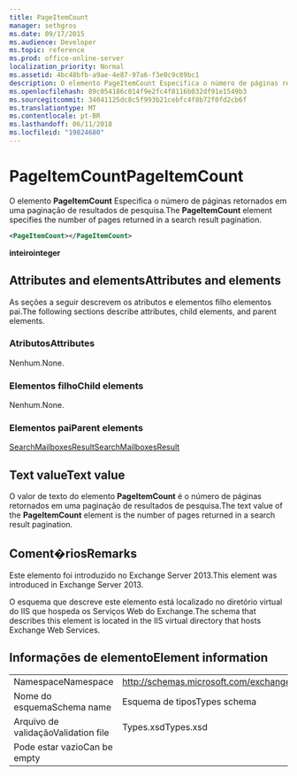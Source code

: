 ```yaml
---
title: PageItemCount
manager: sethgros
ms.date: 09/17/2015
ms.audience: Developer
ms.topic: reference
ms.prod: office-online-server
localization_priority: Normal
ms.assetid: 4bc48bfb-a9ae-4e87-97a6-f3e0c9c89bc1
description: O elemento PageItemCount Especifica o número de páginas retornados em uma paginação de resultados de pesquisa.
ms.openlocfilehash: 89c054186c014f9e2fc4f8116b032df91e1549b3
ms.sourcegitcommit: 34041125dc8c5f993b21cebfc4f8b72f0fd2cb6f
ms.translationtype: MT
ms.contentlocale: pt-BR
ms.lasthandoff: 06/11/2018
ms.locfileid: "19824680"
---
```

# <a name="pageitemcount"></a><span data-ttu-id="b7487-103">PageItemCount</span><span class="sxs-lookup"><span data-stu-id="b7487-103">PageItemCount</span></span>

<span data-ttu-id="b7487-104">O elemento **PageItemCount** Especifica o número de páginas retornados em uma paginação de resultados de pesquisa.</span><span class="sxs-lookup"><span data-stu-id="b7487-104">The **PageItemCount** element specifies the number of pages returned in a search result pagination.</span></span> 
  
```XML
<PageItemCount></PageItemCount>
```

 <span data-ttu-id="b7487-105">**inteiro**</span><span class="sxs-lookup"><span data-stu-id="b7487-105">**integer**</span></span>
## <a name="attributes-and-elements"></a><span data-ttu-id="b7487-106">Attributes and elements</span><span class="sxs-lookup"><span data-stu-id="b7487-106">Attributes and elements</span></span>

<span data-ttu-id="b7487-107">As seções a seguir descrevem os atributos e elementos filho elementos pai.</span><span class="sxs-lookup"><span data-stu-id="b7487-107">The following sections describe attributes, child elements, and parent elements.</span></span>
  
### <a name="attributes"></a><span data-ttu-id="b7487-108">Atributos</span><span class="sxs-lookup"><span data-stu-id="b7487-108">Attributes</span></span>

<span data-ttu-id="b7487-109">Nenhum.</span><span class="sxs-lookup"><span data-stu-id="b7487-109">None.</span></span>
  
### <a name="child-elements"></a><span data-ttu-id="b7487-110">Elementos filho</span><span class="sxs-lookup"><span data-stu-id="b7487-110">Child elements</span></span>

<span data-ttu-id="b7487-111">Nenhum.</span><span class="sxs-lookup"><span data-stu-id="b7487-111">None.</span></span>
  
### <a name="parent-elements"></a><span data-ttu-id="b7487-112">Elementos pai</span><span class="sxs-lookup"><span data-stu-id="b7487-112">Parent elements</span></span>

[<span data-ttu-id="b7487-113">SearchMailboxesResult</span><span class="sxs-lookup"><span data-stu-id="b7487-113">SearchMailboxesResult</span></span>](searchmailboxesresult.md)
  
## <a name="text-value"></a><span data-ttu-id="b7487-114">Text value</span><span class="sxs-lookup"><span data-stu-id="b7487-114">Text value</span></span>

<span data-ttu-id="b7487-115">O valor de texto do elemento **PageItemCount** é o número de páginas retornados em uma paginação de resultados de pesquisa.</span><span class="sxs-lookup"><span data-stu-id="b7487-115">The text value of the **PageItemCount** element is the number of pages returned in a search result pagination.</span></span> 
  
## <a name="remarks"></a><span data-ttu-id="b7487-116">Coment�rios</span><span class="sxs-lookup"><span data-stu-id="b7487-116">Remarks</span></span>

<span data-ttu-id="b7487-117">Este elemento foi introduzido no Exchange Server 2013.</span><span class="sxs-lookup"><span data-stu-id="b7487-117">This element was introduced in Exchange Server 2013.</span></span>
  
<span data-ttu-id="b7487-118">O esquema que descreve este elemento está localizado no diretório virtual do IIS que hospeda os Serviços Web do Exchange.</span><span class="sxs-lookup"><span data-stu-id="b7487-118">The schema that describes this element is located in the IIS virtual directory that hosts Exchange Web Services.</span></span>
  
## <a name="element-information"></a><span data-ttu-id="b7487-119">Informações de elemento</span><span class="sxs-lookup"><span data-stu-id="b7487-119">Element information</span></span>

|||
|:-----|:-----|
|<span data-ttu-id="b7487-120">Namespace</span><span class="sxs-lookup"><span data-stu-id="b7487-120">Namespace</span></span>  <br/> |http://schemas.microsoft.com/exchange/services/2006/types  <br/> |
|<span data-ttu-id="b7487-121">Nome do esquema</span><span class="sxs-lookup"><span data-stu-id="b7487-121">Schema name</span></span>  <br/> |<span data-ttu-id="b7487-122">Esquema de tipos</span><span class="sxs-lookup"><span data-stu-id="b7487-122">Types schema</span></span>  <br/> |
|<span data-ttu-id="b7487-123">Arquivo de validação</span><span class="sxs-lookup"><span data-stu-id="b7487-123">Validation file</span></span>  <br/> |<span data-ttu-id="b7487-124">Types.xsd</span><span class="sxs-lookup"><span data-stu-id="b7487-124">Types.xsd</span></span>  <br/> |
|<span data-ttu-id="b7487-125">Pode estar vazio</span><span class="sxs-lookup"><span data-stu-id="b7487-125">Can be empty</span></span>  <br/> ||
   

